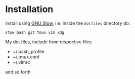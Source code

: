 # Installation
Install using [GNU Stow](https://www.gnu.org/software/stow/), i.e. inside the `dotfiles` directory do:
```
stow bash git tmux vim xdg
```

My dot files,
include from respective files

* ~/.bash_profile
* ~/.tmux.conf
* ~/.vimrc

and so forth



